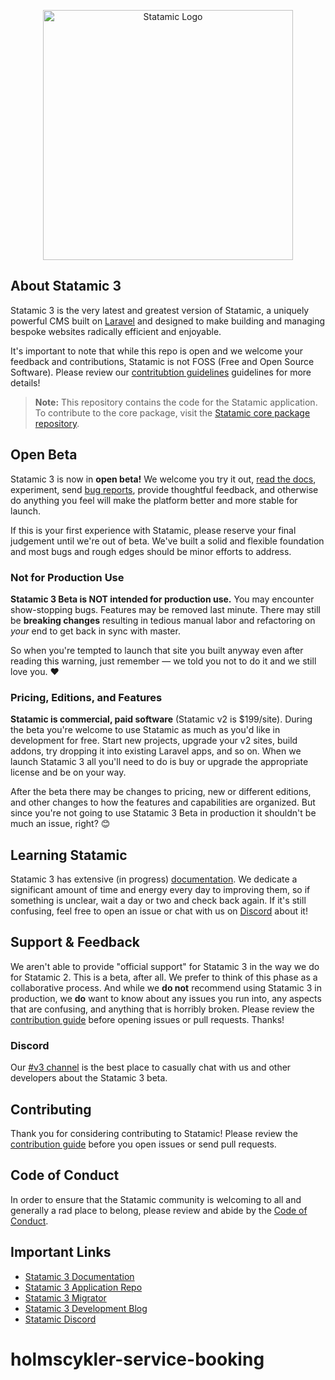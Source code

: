 <p align="center"><img src="https://statamic.com/assets/branding/Statamic-Logo+Wordmark-Rad.svg" width="400" alt="Statamic Logo" /></p>

## About Statamic 3

Statamic 3 is the very latest and greatest version of Statamic, a uniquely powerful CMS built on [Laravel](https://laravel.com) and designed to make building and managing bespoke websites radically efficient and enjoyable.

It's important to note that while this repo is open and we welcome your feedback and contributions, Statamic is not FOSS (Free and Open Source Software). Please review our [contritubtion guidelines][contribution] guidelines for more details!

> **Note:** This repository contains the code for the Statamic application. To contribute to the core package, visit the [Statamic core package repository][app-repo].


## Open Beta

Statamic 3 is now in **open beta!** We welcome you try it out, [read the docs](https://statamic.dev), experiment, send [bug reports][contribution], provide thoughtful feedback, and otherwise do anything you feel will make the platform better and more stable for launch.

If this is your first experience with Statamic, please reserve your final judgement until we're out of beta. We've built a solid and flexible foundation and most bugs and rough edges should be minor efforts to address.


### Not for Production Use

**Statamic 3 Beta is NOT intended for production use.** You may encounter show-stopping bugs. Features may be removed last minute. There may still be **breaking changes** resulting in tedious manual labor and refactoring on _your_ end to get back in sync with master.

So when you're tempted to launch that site you built anyway even after reading this warning, just remember &mdash; we told you not to do it and we still love you. :heart:


### Pricing, Editions, and Features

**Statamic is commercial, paid software** (Statamic v2 is $199/site). During the beta you're welcome to use Statamic as much as you'd like in development for free. Start new projects, upgrade your v2 sites, build addons, try dropping it into existing Laravel apps, and so on. When we launch Statamic 3 all you'll need to do is buy or upgrade the appropriate license and be on your way.

After the beta there may be changes to pricing, new or different editions, and other changes to how the features and capabilities are organized. But since you're not going to use Statamic 3 Beta in production it shouldn't be much an issue, right? :blush:


## Learning Statamic

Statamic 3 has extensive (in progress) [documentation][docs]. We dedicate a significant amount of time and energy every day to improving them, so if something is unclear, wait a day or two and check back again. If it's still confusing, feel free to open an issue or chat with us on [Discord][discord] about it!


## Support & Feedback

We aren't able to provide "official support" for Statamic 3 in the way we do for Statamic 2. This is a beta, after all. We prefer to think of this phase as a collaborative process. And while we **do not** recommend using Statamic 3 in production, we **do** want to know about any issues you run into, any aspects that are confusing, and anything that is horribly broken. Please review the [contribution guide][contribution] before opening issues or pull requests. Thanks!


### Discord

Our [#v3 channel][discord] is the best place to casually chat with us and other developers about the Statamic 3 beta.


## Contributing

Thank you for considering contributing to Statamic! Please review the [contribution guide][contribution] before you open issues or send pull requests.


## Code of Conduct

In order to ensure that the Statamic community is welcoming to all and generally a rad place to belong, please review and abide by the [Code of Conduct](https://github.com/statamic/cms/wiki/Code-of-Conduct).


## Important Links

- [Statamic 3 Documentation][docs]
- [Statamic 3 Application Repo][app-repo]
- [Statamic 3 Migrator](https://github.com/statamic/migrator)
- [Statamic 3 Development Blog](https://v3.statamic.com)
- [Statamic Discord][discord]

[docs]: https://statamic.dev/
[discord]: https://statamic.com/discord
[contribution]: https://github.com/statamic/cms/blob/master/CONTRIBUTING.md
[app-repo]: https://github.com/statamic/statamic
# holmscykler-service-booking
